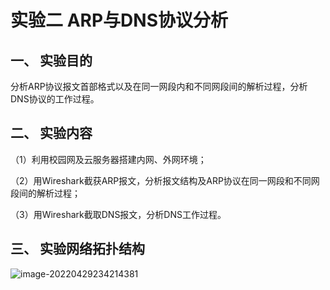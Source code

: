 # 实验二 ARP与DNS协议分析

## **一、** **实验目的**

分析ARP协议报文首部格式以及在同一网段内和不同网段间的解析过程，分析DNS协议的工作过程。

## **二、** **实验内容**

（1）利用校园网及云服务器搭建内网、外网环境；

（2）用Wireshark截获ARP报文，分析报文结构及ARP协议在同一网段和不同网段间的解析过程；

（3）用Wireshark截取DNS报文，分析DNS工作过程。

## **三、** **实验网络拓扑结构**

![image-20220429234214381](https://gitee.com/bright_xu/blog-image/raw/master/202204292342536.png)